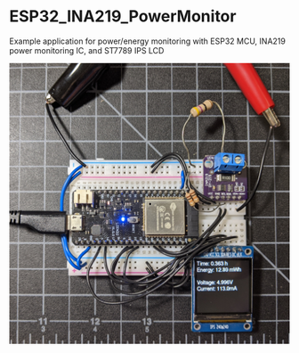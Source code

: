# ESP32_INA219_PowerMonitor
Example application for power/energy monitoring with ESP32 MCU, INA219 power monitoring IC, and ST7789 IPS LCD

![Photo](https://github.com/scottbez1/ESP32_INA219_PowerMonitor/blob/master/photo.jpg?raw=true)
